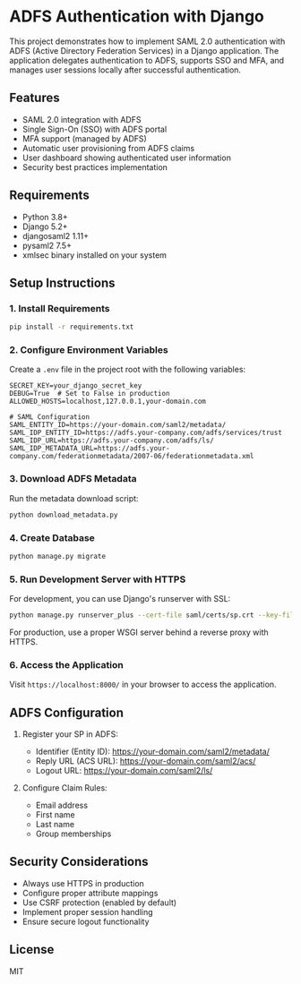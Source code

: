 # ADFS Authentication with Django

This project demonstrates how to implement SAML 2.0 authentication with ADFS (Active Directory Federation Services) in a Django application. The application delegates authentication to ADFS, supports SSO and MFA, and manages user sessions locally after successful authentication.

## Features

- SAML 2.0 integration with ADFS
- Single Sign-On (SSO) with ADFS portal
- MFA support (managed by ADFS)
- Automatic user provisioning from ADFS claims
- User dashboard showing authenticated user information
- Security best practices implementation

## Requirements

- Python 3.8+
- Django 5.2+
- djangosaml2 1.11+
- pysaml2 7.5+
- xmlsec binary installed on your system

## Setup Instructions

### 1. Install Requirements

```bash
pip install -r requirements.txt
```

### 2. Configure Environment Variables

Create a `.env` file in the project root with the following variables:

```
SECRET_KEY=your_django_secret_key
DEBUG=True  # Set to False in production
ALLOWED_HOSTS=localhost,127.0.0.1,your-domain.com

# SAML Configuration
SAML_ENTITY_ID=https://your-domain.com/saml2/metadata/
SAML_IDP_ENTITY_ID=https://adfs.your-company.com/adfs/services/trust
SAML_IDP_URL=https://adfs.your-company.com/adfs/ls/
SAML_IDP_METADATA_URL=https://adfs.your-company.com/federationmetadata/2007-06/federationmetadata.xml
```

### 3. Download ADFS Metadata

Run the metadata download script:

```bash
python download_metadata.py
```

### 4. Create Database

```bash
python manage.py migrate
```

### 5. Run Development Server with HTTPS

For development, you can use Django's runserver with SSL:

```bash
python manage.py runserver_plus --cert-file saml/certs/sp.crt --key-file saml/certs/sp.key
```

For production, use a proper WSGI server behind a reverse proxy with HTTPS.

### 6. Access the Application

Visit `https://localhost:8000/` in your browser to access the application.

## ADFS Configuration

1. Register your SP in ADFS:

   - Identifier (Entity ID): https://your-domain.com/saml2/metadata/
   - Reply URL (ACS URL): https://your-domain.com/saml2/acs/
   - Logout URL: https://your-domain.com/saml2/ls/

2. Configure Claim Rules:
   - Email address
   - First name
   - Last name
   - Group memberships

## Security Considerations

- Always use HTTPS in production
- Configure proper attribute mappings
- Use CSRF protection (enabled by default)
- Implement proper session handling
- Ensure secure logout functionality

## License

MIT
